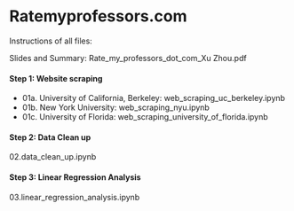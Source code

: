 # Ratemyprofessors.com

Instructions of all files:

Slides and Summary: Rate_my_professors_dot_com_Xu Zhou.pdf


#### Step 1: Website scraping

-  01a. University of California, Berkeley: web_scraping_uc_berkeley.ipynb
-  01b. New York University: web_scraping_nyu.ipynb
-  01c. University of Florida: web_scraping_university_of_florida.ipynb

#### Step 2: Data Clean up

02.data_clean_up.ipynb

#### Step 3: Linear Regression Analysis

03.linear_regression_analysis.ipynb
